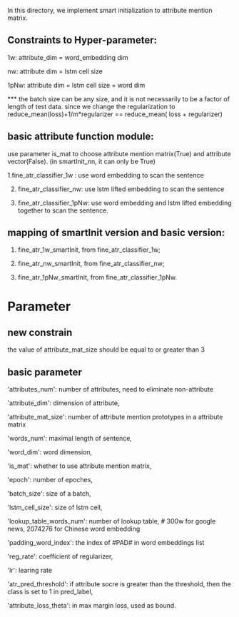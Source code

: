 In this directory, we implement smart initialization to attribute mention matrix.

## Constraints to Hyper-parameter:
1w: attribute_dim = word_embedding dim

nw: attribute dim = lstm cell size

1pNw: attribute dim = lstm cell size = word dim

*** the batch size can be any size, and it is not necessarily to be a factor of length of test data.
since we change the regularization to reduce_mean(loss)+1/m*regularizer == reduce_mean( loss + regularizer)

## basic attribute function module:
use parameter is_mat to choose attribute mention matrix(True) and attribute vector(False). (in smartInit_nn, it can only be True)

1.fine_atr_classifier_1w : use word embedding to scan the sentence

2. fine_atr_classifier_nw: use lstm lifted embedding to scan the sentence

3. fine_atr_classifier_1pNw: use word embedding and lstm lifted embedding together to scan the sentence.

## mapping of smartInit version and basic version:
1. fine_atr_1w_smartInit, from fine_atr_classifier_1w; 

2. fine_atr_nw_smartInit, from fine_atr_classifier_nw;

3. fine_atr_1pNw_smartInit, from fine_atr_classifier_1pNw.

# Parameter
## new constrain
the value of attribute_mat_size should be equal to or greater than 3

## basic parameter
'attributes_num': number of attributes, need to eliminate non-attribute

'attribute_dim': dimension of attribute,

'attribute_mat_size': number of attribute mention prototypes in a attribute matrix

'words_num': maximal length of sentence,

'word_dim': word dimension,

'is_mat': whether to use attribute mention matrix,

'epoch': number of epoches,

'batch_size': size of a batch,

'lstm_cell_size': size of lstm cell,

'lookup_table_words_num': number of lookup table,  # 300w for google news, 2074276 for Chinese word embedding

'padding_word_index': the index of #PAD# in word embeddings list

'reg_rate': coefficient of regularizer,

'lr': learing rate

'atr_pred_threshold': if attribute socre is greater than the threshold, then the class is set to 1 in pred_label,

'attribute_loss_theta': in max margin loss, used as bound.